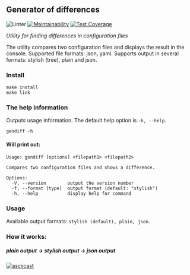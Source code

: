 ## Generator of differences
![Linter](https://github.com/SmorodinaVik/frontend-project-lvl2/workflows/Linter/badge.svg)
[![Maintainability](https://api.codeclimate.com/v1/badges/e94ec0ba1162932aa2b2/maintainability)](https://codeclimate.com/github/SmorodinaVik/frontend-project-lvl2/maintainability)
[![Test Coverage](https://api.codeclimate.com/v1/badges/e94ec0ba1162932aa2b2/test_coverage)](https://codeclimate.com/github/SmorodinaVik/frontend-project-lvl2/test_coverage)

*Utility for finding differences in configuration files*

The utility compares two configuration files and displays the result in the console. Supported file formats: json, yaml. Supports output in several formats: stylish (tree), plain and json.

### Install
```
make install
make link
```

### The help information
Outputs usage information. The default help option is `-h, --help`.
```
gendiff -h
```
#### Will print out:
```
Usage: gendiff [options] <filepath1> <filepath2>

Compares two configuration files and shows a difference.

Options:
  -V, --version        output the version number
  -f, --format [type]  output format (default: "stylish")
  -h, --help           display help for command
 ```
 ### Usage
 Available output formats: `stylish (default), plain, json`.
 
### How it works:
##### plain output -> stylish output -> json output

[![asciicast](https://asciinema.org/a/N29Rl4PGLe1EeGu4235KBkqOM.svg)](https://asciinema.org/a/N29Rl4PGLe1EeGu4235KBkqOM)
